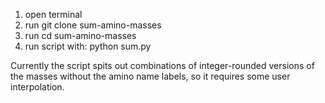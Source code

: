 1. open terminal
2. run git clone sum-amino-masses
3. run cd sum-amino-masses
4. run script with: python sum.py <desired mass total>

Currently the script spits out combinations of integer-rounded versions of the masses without the amino name labels, so it requires some user interpolation.